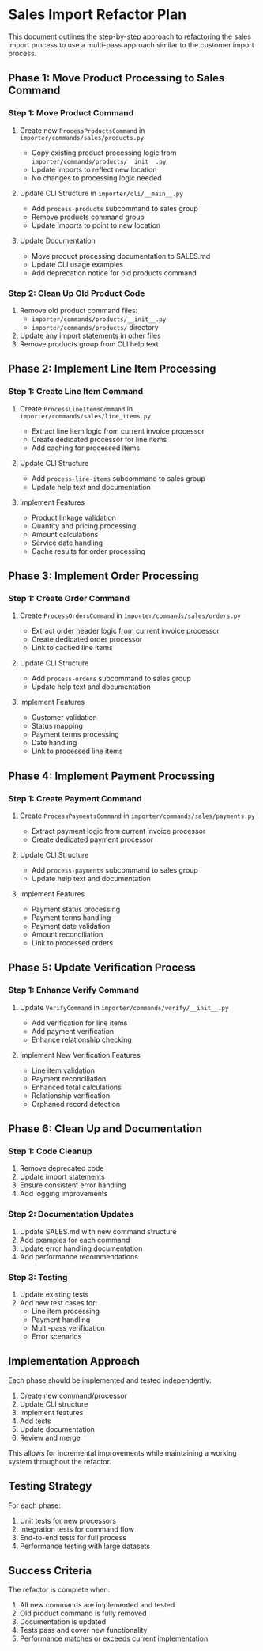 # Sales Import Refactor Plan

This document outlines the step-by-step approach to refactoring the sales import process to use a multi-pass approach similar to the customer import process.

## Phase 1: Move Product Processing to Sales Command

### Step 1: Move Product Command
1. Create new `ProcessProductsCommand` in `importer/commands/sales/products.py`
   - Copy existing product processing logic from `importer/commands/products/__init__.py`
   - Update imports to reflect new location
   - No changes to processing logic needed

2. Update CLI Structure in `importer/cli/__main__.py`
   - Add `process-products` subcommand to sales group
   - Remove products command group
   - Update imports to point to new location

3. Update Documentation
   - Move product processing documentation to SALES.md
   - Update CLI usage examples
   - Add deprecation notice for old products command

### Step 2: Clean Up Old Product Code
1. Remove old product command files:
   - `importer/commands/products/__init__.py`
   - `importer/commands/products/` directory
2. Update any import statements in other files
3. Remove products group from CLI help text

## Phase 2: Implement Line Item Processing

### Step 1: Create Line Item Command
1. Create `ProcessLineItemsCommand` in `importer/commands/sales/line_items.py`
   - Extract line item logic from current invoice processor
   - Create dedicated processor for line items
   - Add caching for processed items

2. Update CLI Structure
   - Add `process-line-items` subcommand to sales group
   - Update help text and documentation

3. Implement Features
   - Product linkage validation
   - Quantity and pricing processing
   - Amount calculations
   - Service date handling
   - Cache results for order processing

## Phase 3: Implement Order Processing

### Step 1: Create Order Command
1. Create `ProcessOrdersCommand` in `importer/commands/sales/orders.py`
   - Extract order header logic from current invoice processor
   - Create dedicated order processor
   - Link to cached line items

2. Update CLI Structure
   - Add `process-orders` subcommand to sales group
   - Update help text and documentation

3. Implement Features
   - Customer validation
   - Status mapping
   - Payment terms processing
   - Date handling
   - Link to processed line items

## Phase 4: Implement Payment Processing

### Step 1: Create Payment Command
1. Create `ProcessPaymentsCommand` in `importer/commands/sales/payments.py`
   - Extract payment logic from current invoice processor
   - Create dedicated payment processor

2. Update CLI Structure
   - Add `process-payments` subcommand to sales group
   - Update help text and documentation

3. Implement Features
   - Payment status processing
   - Payment terms handling
   - Payment date validation
   - Amount reconciliation
   - Link to processed orders

## Phase 5: Update Verification Process

### Step 1: Enhance Verify Command
1. Update `VerifyCommand` in `importer/commands/verify/__init__.py`
   - Add verification for line items
   - Add payment verification
   - Enhance relationship checking

2. Implement New Verification Features
   - Line item validation
   - Payment reconciliation
   - Enhanced total calculations
   - Relationship verification
   - Orphaned record detection

## Phase 6: Clean Up and Documentation

### Step 1: Code Cleanup
1. Remove deprecated code
2. Update import statements
3. Ensure consistent error handling
4. Add logging improvements

### Step 2: Documentation Updates
1. Update SALES.md with new command structure
2. Add examples for each command
3. Update error handling documentation
4. Add performance recommendations

### Step 3: Testing
1. Update existing tests
2. Add new test cases for:
   - Line item processing
   - Payment handling
   - Multi-pass verification
   - Error scenarios

## Implementation Approach

Each phase should be implemented and tested independently:

1. Create new command/processor
2. Update CLI structure
3. Implement features
4. Add tests
5. Update documentation
6. Review and merge

This allows for incremental improvements while maintaining a working system throughout the refactor.

## Testing Strategy

For each phase:
1. Unit tests for new processors
2. Integration tests for command flow
3. End-to-end tests for full process
4. Performance testing with large datasets

## Success Criteria

The refactor is complete when:
1. All new commands are implemented and tested
2. Old product command is fully removed
3. Documentation is updated
4. Tests pass and cover new functionality
5. Performance matches or exceeds current implementation
